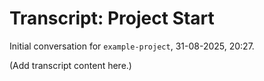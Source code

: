 # Transcript: Project Start

Initial conversation for `example-project`, 31-08-2025, 20:27.

(Add transcript content here.)
